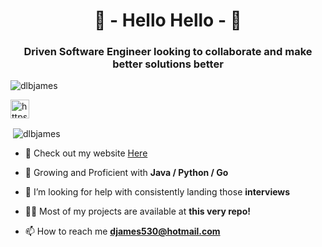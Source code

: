 <h1 align="center">👋 - Hello Hello - 👋</h1>
<h3 align="center">Driven Software Engineer looking to collaborate and make better solutions better</h3>

<p> <img src="https://komarev.com/ghpvc/?username=dlbjames&color=green" alt="dlbjames"/> </p>
<p>
<a href="https://www.linkedin.com/in/dlbjames/" target="blank"><img align="center" src="https://cdn.jsdelivr.net/npm/simple-icons@3.0.1/icons/linkedin.svg" alt="https://www.linkedin.com/in/dlbjames/" height="30" width="30" /></a>
</p>
<p>&nbsp;<img align="center" src="https://github-readme-stats.vercel.app/api?username=dlbjames&show_icons=true" alt="dlbjames" /></p>



- 🔭 Check out my website [Here](https://dlbjames.github.io/)

- 🌱 Growing and Proficient with **Java / Python / Go**

- 🤝 I’m looking for help with consistently landing those **interviews**

- 👨‍💻 Most of my projects are available at **this very repo!**

- 📫 How to reach me **djames530@hotmail.com**



